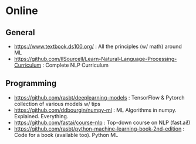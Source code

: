 Online
======

General
-------

- https://www.textbook.ds100.org/ : All the principles (w/ math) around ML
- https://github.com/llSourcell/Learn-Natural-Language-Processing-Curriculum : Complete NLP Curriculum


Programming
-----------

- https://github.com/rasbt/deeplearning-models : TensorFlow & Pytorch collection of various models w/ tips
- https://github.com/ddbourgin/numpy-ml : ML Algorithms in numpy. Explained. Everything.
- https://github.com/fastai/course-nlp : Top-down course on NLP (fast.ai!)
- https://github.com/rasbt/python-machine-learning-book-2nd-edition : Code for a book (available too). Python ML

